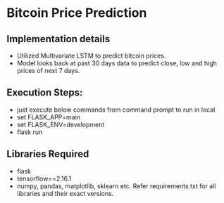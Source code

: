 # Bitcoin Price Prediction

## Implementation details
* Utilized Multivariate LSTM to predict bitcoin prices.
* Model looks back at past 30 days data to predict close, low and high prices of next 7 days.

## Execution Steps:
* just execute below commands from command prompt to run in local
* set FLASK_APP=main
* set FLASK_ENV=development
* flask run

## Libraries Required
* flask
* tensorflow==2.16.1
* numpy, pandas, matplotlib, sklearn etc.
Refer requirements.txt for all libraries and their exact versions.